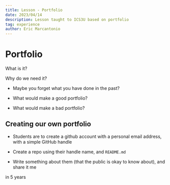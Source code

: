 ```yaml
---
title: Lesson - Portfolio
date: 2023/04/14
description: Lesson taught to ICS3U based on portfolio
tag: experience
author: Eric Marcantonio
---
```


# Portfolio

What is it?

Why do we need it?
- Maybe you forget what you have done in the past?

- What would make a good portfolio?

- What would make a bad portfolio?



## Creating our own portfolio

- Students are to create a github account with a personal email address, with a simple GitHub handle

- Create a repo using their handle name, and `README.md`

- Write something about them (that the public is okay to know about), and share it me

in 5 years
